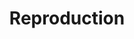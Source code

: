 ---
ee_id: '2189'
site: '1'
type: '2'
long_id: 2008-069 Reproduction
url: 2008-069-reproduction
title: Reproduction
year: '2008'
medium: One turntable Dj Set
commission:
dims:
pitch: "​Dj Set performed Nov 17th, 2012 @ ICA Phillie as part of Ooga Booga’s Excursus
  installation."
ps:
live_url:
related: "[2147] 2008-082 A Couple Thousand Short Films about Glenn Gould (Publication)
  - 2008-082-a-couple-thousand-short-films-about-glenn-gould-publication"
youtube:
imgs: reproduction-dj-set-2008-069-performance-view-excursus-3-database-ak.jpg
subheading:
display_year: '2012'
download:
add_credit:
add_credits:
related_code:
layout: things-i-made
---